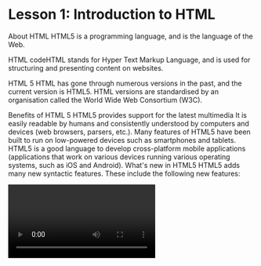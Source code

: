 # Lesson 1: Introduction to HTML
About HTML
HTML5 is a programming language, and is the language of the Web.

HTML codeHTML stands for Hyper Text Markup Language, and is used for structuring and presenting content on websites.  

HTML 5
HTML has gone through numerous versions in the past, and the current version is HTML5. HTML versions are standardised by an organisation called the World Wide Web Consortium (W3C). 

Benefits of HTML 5
HTML5 provides support for the latest multimedia 
It is easily readable by humans and consistently understood by computers and devices (web browsers, parsers, etc.). 
Many features of HTML5 have been built to run on low-powered devices such as smartphones and tablets.
HTML5 is a good language to develop cross-platform mobile applications (applications that work on various devices running various operating systems, such as iOS and Android).
What's new in HTML5
HTML5 adds many new syntactic features. These include the following new features:

<video> element: to display video in web pages
<audio> element: to play audio within web pages
<canvas> element: to draw graphical objects
Integration of scalable vector graphics (SVG) content (replacing generic <object> tags)
MathML for mathematical formulas
These features are designed to make it easy to include and handle multimedia and graphical content on the web without having to resort to proprietary plugins and APIs.

HTML5 also includes the following new features, among others:

HTML Geolocation - for making navigation apps
HTML Drag and Drop - for dragging and dropping objects on the screen
HTML Local Storage - for storing data on mobile devices
HTML Web Workers - for speeding up page loading times by running multiple processes at the same time.

Tips:
1.Folders: Be careful which folder you save your work into. Very often, people create a folder, but save their files to another folder by mistake, and then they cannot find their files.
2.Extension file names: the extension file name is the part of the name after the 'dot'. For example, the file index.html has an extension filename of html. The extension file name is very important! Having the wrong extension file name will cause your page not to load in the browser. When you are saving your file for the first time, check (and then double-check!) that you have the correct extension file name: .html not .txt
3.Double extension file name: If you are not careful, your file can be saved with a double extension filename like index.txt.html.
4.HTML tags: this is what an open tag looks like:<html>
5.HTML tags: this is what a close tag looks like:</html>
6.HTML tags: the difference between an open tag and a close tag is the forward slash: /
7.HTML tags: be careful not to use the back slash \ in your tags. This is wrong.
8.Save your work: make it a habit of saving your work regularly.


Lesson 5: Web File Formats
About Web Files
By now you have noticed we are using the file extension .html or .htm for your web pages. These are the file types for HTML pages.

Similarly, there are other types of files you will come across as you work with websites and apps. As a developer, it is important to understand these file types, and what types of content they contain.

Popular Web File Types
Some of the major web file formats you will encounter are:

.html and .htm: As the format suggests, all HTML files are stored in either of these formats.

.css: Cascade Style Sheets are stored in .css files.

.jpeg .jpg .png .gif: These are image types. See the next section to decide which image type is best for different purposes.

.mp4 .webm .ogg: These are video file formats.

.xml: XML files are usually used for configuration information.

.php: PHP scripts contain backend server-side scripts for your application.

Working with images:

n HTML images are defined with the Image tag. 

The Image tag contains attributes only, and does not have a closing tag. 

The src attribute defines the url (web address) of the image. You can use PNG, JPEG or GIF image files. Make sure you specify the correct image file name in the src attribute. 

Remember: the image name is always case sensitive. In other words, if your image is called "Car.jpg" (with an uppercase "c") and you type "car.jpg" (with a lower case "c") then your image will not be found. 

Make sure you have the correct extension file name too. These are also case-sensitive, so .JPG and .jpg are regarded as totally different. 

Tips
If your browser does not show your image:

1. Spelling: be careful with how you spell img and src.
2. Double quotes: make sure you have your double quotes " in place, as in the code snippet above.
3. Folder name: ensure you have the correct folder name before the file name. So if your file is called "car.jpg" and is stored in a folder called images, then you will type src="images/car.jpg"
4. Case sensitive: as mentioned in the lesson, your computer will recognise the file name image.jpg and Image.jpg as two completely different files. So make sure you match the correct case of each letter.
5. Forward slash: are you using the forward slash / and not the back slash?


HYPERLINKS
A hyperlink is a text or an image you can click on, and jump to another page, website or document.

In HTML, links are defined with the <a> tag

The href attribute specifies the destination address (http://www.compukids.me)

The link text is the visible part (visit our website)


About File Names
When naming your files, keep the following in mind:

Avoid spaces in your filenames:

about-us.html          -->Right

about us.html           -->Wrong



Use small (lowercase) letters:

about.html              -->Right

ABOUT.HTML         -->Wrong



Use a descriptive name:

lions.html              -->Right

p1532.html            -->Wrong



Keep the names short:

lions.html                -->Right

a-page-about-lions-in-the-pine-city-zoo.html              -->Wrong

